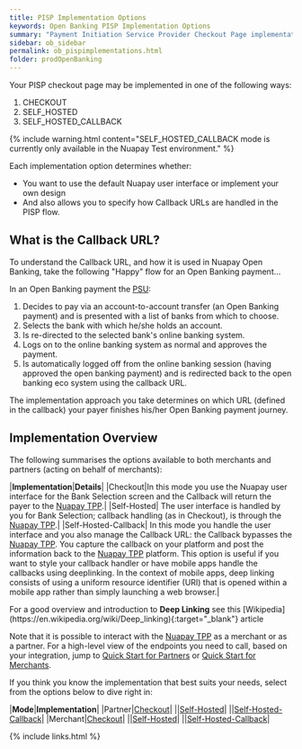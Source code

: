```yaml
---
title: PISP Implementation Options
keywords: Open Banking PISP Implementation Options
summary: "Payment Initiation Service Provider Checkout Page implementation Options"
sidebar: ob_sidebar
permalink: ob_pispimplementations.html
folder: prodOpenBanking
---
```


Your PISP checkout page may be implemented in one of the following ways:

1. CHECKOUT
1. SELF_HOSTED
1. SELF_HOSTED_CALLBACK

{% include warning.html content="SELF_HOSTED_CALLBACK mode is currently only available in the Nuapay Test environment." %}

Each implementation option determines whether: 

* You want to use the default Nuapay user interface or implement your own design
* And also allows you to specify how Callback URLs are handled in the PISP flow. 

## What is the Callback URL?

To understand the Callback URL, and how it is used in Nuapay Open Banking, take the following "Happy" flow for an Open Banking payment... 

In an Open Banking payment the <a href="#" data-toggle="tooltip" data-original-title="{{site.data.glossary.psu}}">PSU</a>:

1. Decides to pay via an account-to-account transfer (an Open Banking payment) and is presented with a list of banks from which to choose.
1. Selects the bank with which he/she holds an account.
1. Is re-directed to the selected bank's online banking system.
1. Logs on to the online banking system as normal and approves the payment.
1. Is automatically logged off from the online banking session (having approved the open banking payment) and is redirected back to the open banking eco system using the callback URL.

The implementation approach you take determines on which URL (defined in the callback) your payer finishes his/her Open Banking payment journey.

## Implementation Overview

The following summarises the options available to both merchants and partners (acting on behalf of merchants):

|**Implementation**|**Details**|
|Checkout|In this mode you use the Nuapay user interface for the Bank Selection screen and the Callback will return the payer to the <a href="#" data-toggle="tooltip" data-original-title="{{site.data.glossary.nupay_tpp}}">Nuapay TPP</a>.|
|Self-Hosted| The user interface is handled by you for Bank Selection; callback handling (as in Checkout), is through the <a href="#" data-toggle="tooltip" data-original-title="{{site.data.glossary.nupay_tpp}}">Nuapay TPP</a>.|
|Self-Hosted-Callback| In this mode you handle the user interface and you also manage the Callback URL: the Callback bypasses the <a href="#" data-toggle="tooltip" data-original-title="{{site.data.glossary.nupay_tpp}}">Nuapay TPP</a>. You capture the callback on your platform and post the information back to the <a href="#" data-toggle="tooltip" data-original-title="{{site.data.glossary.nupay_tpp}}">Nuapay TPP</a> platform. This option is useful if you want to style your callback handler or have mobile apps handle the callbacks using deeplinking. In the context of mobile apps, deep linking consists of using a uniform resource identifier (URI) that is opened within a mobile app rather than simply launching a web browser.|

<div markdown="span" class="alert alert-info" role="alert"><i class="fas fa-info-circle"></i>  For a good overview and introduction to <b>Deep Linking</b> see this [Wikipedia](https://en.wikipedia.org/wiki/Deep_linking){:target="_blank"} article</div>

Note that it is possible to interact with the <a href="#" data-toggle="tooltip" data-original-title="{{site.data.glossary.nupay_tpp}}">Nuapay TPP</a> as a merchant or as a partner. For a high-level view of the endpoints you need to call, based on your integration, jump to [Quick Start for Partners](ob_quickstartpart.html) or  [Quick Start for Merchants](ob_quickstart.html).

If you think you know the implementation that best suits your needs, select from the options below to dive right in:

|**Mode**|**Implementation**|
|Partner|[Checkout](ob_checkoutoverview.html)|
||[Self-Hosted](ob_selfsetupoverview.html)|
||[Self-Hosted-Callback](ob_selfcallbacksetupoverview.html)|
|Merchant|[Checkout](ob_checkoutoverviewmerch.html)|
||[Self-Hosted](ob_selfsetupoverviewmerch.html)|
||[Self-Hosted-Callback](ob_selfcallbackmerch.html)|



{% include links.html %}
